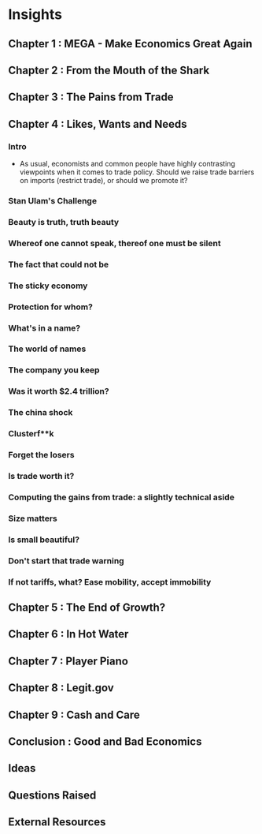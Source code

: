 # Insights

## Chapter 1 : MEGA - Make Economics Great Again

## Chapter 2 : From the Mouth of the Shark

## Chapter 3 : The Pains from Trade

## Chapter 4 : Likes, Wants and Needs

### Intro

* As usual, economists and common people have highly contrasting viewpoints when it comes to trade policy. Should we raise trade barriers on imports (restrict trade), or should we promote it?

### Stan Ulam's Challenge

### Beauty is truth, truth beauty

### Whereof one cannot speak, thereof one must be silent

### The fact that could not be

### The sticky economy

### Protection for whom?

### What's in a name?

### The world of names

### The company you keep

### Was it worth $2.4 trillion?

### The china shock

### Clusterf**k

### Forget the losers

### Is trade worth it?

### Computing the gains from trade: a slightly technical aside

### Size matters

### Is small beautiful?

### Don't start that trade warning

### If not tariffs, what? Ease mobility, accept immobility

## Chapter 5 : The End of Growth?

## Chapter 6 : In Hot Water

## Chapter 7 : Player Piano

## Chapter 8 : Legit.gov

## Chapter 9 : Cash and Care

## Conclusion : Good and Bad Economics

## Ideas

## Questions Raised

## External Resources
